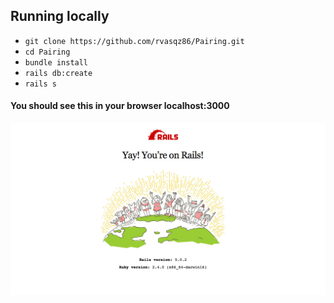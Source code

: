 ## Running locally
 * `git clone https://github.com/rvasqz86/Pairing.git`
 * `cd Pairing`
 * `bundle install`
 * `rails db:create`
 * `rails s`

#### You should see this in your browser localhost:3000
![Alt text](rails_screen_shot.png)